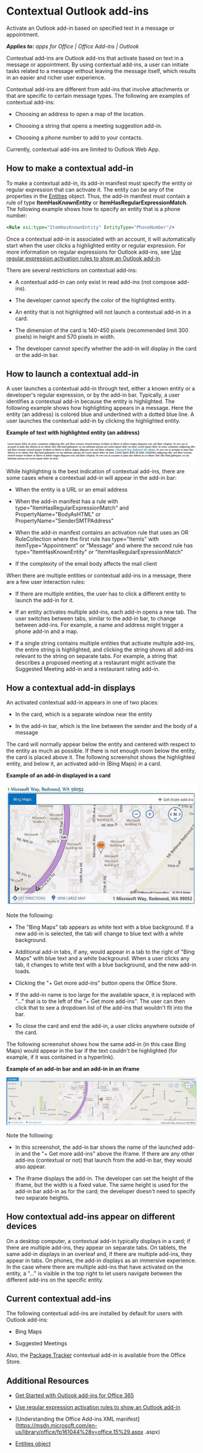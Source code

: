 
# Contextual Outlook add-ins
Activate an Outlook add-in based on specified text in a message or appointment.

 _**Applies to:** apps for Office | Office Add-ins | Outlook_

Contextual add-ins are Outlook add-ins that activate based on text in a message or appointment. By using contextual add-ins, a user can initiate tasks related to a message without leaving the message itself, which results in an easier and richer user experience.

Contextual add-ins are different from add-ins that involve attachments or that are specific to certain message types. The following are examples of contextual add-ins:


- Choosing an address to open a map of the location.
    
- Choosing a string that opens a meeting suggestion add-in.
    
- Choosing a phone number to add to your contacts.
    
Currently, contextual add-ins are limited to Outlook Web App.

## How to make a contextual add-in

To make a contextual add-in, its add-in manifest must specify the entity or regular expression that can activate it. The entity can be any of the properties in the [Entities](https://dev.outlook.com/reference/add-ins/simple-types.html) object. Thus, the add-in manifest must contain a rule of type **ItemHasKnownEntity** or **ItemHasRegularExpressionMatch**. The following example shows how to specify an entity that is a phone number:


```XML
<Rule xsi:type="ItemHasKnownEntity" EntityType="PhoneNumber"/>

```

Once a contextual add-in is associated with an account, it will automatically start when the user clicks a highlighted entity or regular expression. For more information on regular expressions for Outlook add-ins, see [Use regular expression activation rules to show an Outlook add-in](../outlook/read/use-regular-expressions-to-show-an-outlook-add-in.md).

There are several restrictions on contextual add-ins:


- A contextual add-in can only exist in read add-ins (not compose add-ins).
    
- The developer cannot specify the color of the highlighted entity.
    
- An entity that is not highlighted will not launch a contextual add-in in a card.
    
- The dimension of the card is 140-450 pixels (recommended limit 300 pixels) in height and 570 pixels in width.
    
- The developer cannot specify whether the add-in will display in the card or the add-in bar.
    

## How to launch a contextual add-in

A user launches a contextual add-in through text, either a known entity or a developer's regular expression, or by the add-in bar. Typically, a user identifies a contextual add-in because the entity is highlighted. The following example shows how highlighting appears in a message. Here the entity (an address) is colored blue and underlined with a dotted blue line. A user launches the contextual add-in by clicking the highlighted entity. 


**Example of text with highlighted entity (an address)**

![Shows the highlighted entity within a paragraph](../images/828175bb-4579-4454-abbd-1987fffe5052.jpg)

While highlighting is the best indication of contextual add-ins, there are some cases where a contextual add-in will appear in the add-in bar:

- When the entity is a URL or an email address
    
- When the add-in manifest has a rule with type="ItemHasRegularExpressionMatch" and PropertyName="BodyAsHTML" or PropertyName="SenderSMTPAddress"
    
- When the add-in manifest contains an activation rule that uses an OR RuleCollection where the first rule has type="ItemIs" with itemType="Appointment" or "Message" and where the second rule has type="ItemHasKnownEntity" or "ItemHasRegularExpressionMatch"
    
- If the complexity of the email body affects the mail client
    
When there are multiple entities or contextual add-ins in a message, there are a few user interaction rules:



- If there are multiple entities, the user has to click a different entity to launch the add-in for it.
    
- If an entity activates multiple add-ins, each add-in opens a new tab. The user switches between tabs, similar to the add-in bar, to change between add-ins. For example, a name and address might trigger a phone add-in and a map.
    
- If a single string contains multiple entities that activate multiple add-ins, the entire string is highlighted, and clicking the string shows all add-ins relevant to the string on separate tabs. For example, a string that describes a proposed meeting at a restaurant might activate the Suggested Meeting add-in and a restaurant rating add-in.
    

## How a contextual add-in displays

An activated contextual add-in appears in one of two places:


- In the card, which is a separate window near the entity
    
- In the add-in bar, which is the line between the sender and the body of a message
    
The card will normally appear below the entity and centered with respect to the entity as much as possible. If there is not enough room below the entity, the card is placed above it. The following screenshot shows the highlighted entity, and below it, an activated add-in (Bing Maps) in a card.


**Example of an add-in displayed in a card**

![Shows a contextual app in a card](../images/59bcabc2-7cb0-4b9b-bb9f-06089dca9c31.png)

Note the following:

- The "Bing Maps" tab appears as white text with a blue background. If a new add-in is selected, the tab will change to blue text with a white background.
    
- Additional add-in tabs, if any, would appear in a tab to the right of "Bing Maps" with blue text and a white background. When a user clicks any tab, it changes to white text with a blue background, and the new add-in loads.
    
- Clicking the "+ Get more add-ins" button opens the Office Store.
    
- If the add-in name is too large for the available space, it is replaced with "..." that is to the left of the "+ Get more add-ins". The user can then click that to see a dropdown list of the add-ins that wouldn't fit into the bar.
    
- To close the card and end the add-in, a user clicks anywhere outside of the card.
    
The following screenshot shows how the same add-in (in this case Bing Maps) would appear in the bar if the text couldn't be highlighted (for example, if it was contained in a hyperlink).


**Example of an add-in bar and an add-in in an iframe**

![Shows the app bar above the iframe displaying the app](../images/4adce8d2-6957-4d80-b365-7a36dc3cef11.jpg)

Note the following:

- In this screenshot, the add-in bar shows the name of the launched add-in and the "+ Get more add-ins" above the iframe. If there are any other add-ins (contextual or not) that launch from the add-in bar, they would also appear.
    
- The iframe displays the add-in. The developer can set the height of the iframe, but the width is a fixed value. The same height is used for the add-in bar add-in as for the card; the developer doesn't need to specify two separate heights.
    

## How contextual add-ins appear on different devices

On a desktop computer, a contextual add-in typically displays in a card; if there are multiple add-ins, they appear on separate tabs. On tablets, the same add-in displays in an overleaf and, if there are multiple add-ins, they appear in tabs. On phones, the add-in displays as an immersive experience. In the case where there are multiple add-ins that have activated on the entity, a "..." is visible in the top right to let users navigate between the different add-ins on the specific entity.


## Current contextual add-ins

The following contextual add-ins are installed by default for users with Outlook add-ins:


- Bing Maps 
    
- Suggested Meetings
    
Also, the [Package Tracker](https://store.office.com/package-tracker-WA104162083.aspx?assetid=WA104162083.aspx) contextual add-in is available from the Office Store.


## Additional Resources



- [Get Started with Outlook add-ins for Office 365](https://dev.outlook.com/MailAppsGettingStarted/GetStarted.aspx)
    
- [Use regular expression activation rules to show an Outlook add-in](../outlook/read/use-regular-expressions-to-show-an-outlook-add-in.md)
    
- [Understanding the Office Add-ins XML manifest](https://msdn.microsoft.com/en-us/library/office/fp161044%28v=office.15%29.aspx .aspx)
    
- [Entities object](https://dev.outlook.com/reference/add-ins/simple-types.mdl.aspx#Entities)
    
